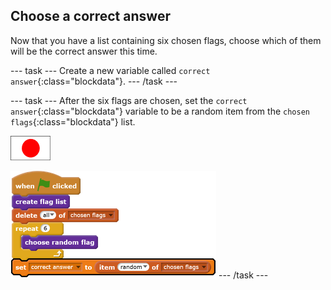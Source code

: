 ## Choose a correct answer

Now that you have a list containing six chosen flags, choose which of them will be the correct answer this time.

--- task ---
Create a new variable called `correct answer`{:class="blockdata"}.
--- /task ---

--- task ---
After the six flags are chosen, set the `correct answer`{:class="blockdata"} variable to be a random item from the `chosen flags`{:class="blockdata"} list.

![Flag sprite](images/flag-sprite.png)

![blocks_1545217625_6197906](images/blocks_1545217625_6197906.png)
--- /task ---
